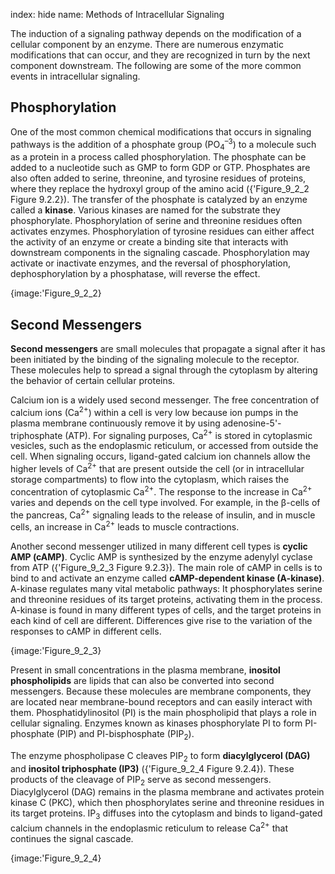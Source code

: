 index: hide
name: Methods of Intracellular Signaling

The induction of a signaling pathway depends on the modification of a cellular component by an enzyme. There are numerous enzymatic modifications that can occur, and they are recognized in turn by the next component downstream. The following are some of the more common events in intracellular signaling.

## Phosphorylation

One of the most common chemical modifications that occurs in signaling pathways is the addition of a phosphate group (PO<sub>4</sub><sup>–3</sup>) to a molecule such as a protein in a process called phosphorylation. The phosphate can be added to a nucleotide such as GMP to form GDP or GTP. Phosphates are also often added to serine, threonine, and tyrosine residues of proteins, where they replace the hydroxyl group of the amino acid ({'Figure_9_2_2 Figure 9.2.2}). The transfer of the phosphate is catalyzed by an enzyme called a  **kinase**. Various kinases are named for the substrate they phosphorylate. Phosphorylation of serine and threonine residues often activates enzymes. Phosphorylation of tyrosine residues can either affect the activity of an enzyme or create a binding site that interacts with downstream components in the signaling cascade. Phosphorylation may activate or inactivate enzymes, and the reversal of phosphorylation, dephosphorylation by a phosphatase, will reverse the effect.


{image:'Figure_9_2_2}
        

## Second Messengers

 **Second messengers** are small molecules that propagate a signal after it has been initiated by the binding of the signaling molecule to the receptor. These molecules help to spread a signal through the cytoplasm by altering the behavior of certain cellular proteins.

Calcium ion is a widely used second messenger. The free concentration of calcium ions (Ca<sup>2+</sup>) within a cell is very low because ion pumps in the plasma membrane continuously remove it by using adenosine-5'-triphosphate (ATP). For signaling purposes, Ca<sup>2+</sup> is stored in cytoplasmic vesicles, such as the endoplasmic reticulum, or accessed from outside the cell. When signaling occurs, ligand-gated calcium ion channels allow the higher levels of Ca<sup>2+</sup> that are present outside the cell (or in intracellular storage compartments) to flow into the cytoplasm, which raises the concentration of cytoplasmic Ca<sup>2+</sup>. The response to the increase in Ca<sup>2+</sup> varies and depends on the cell type involved. For example, in the β-cells of the pancreas, Ca<sup>2+</sup> signaling leads to the release of insulin, and in muscle cells, an increase in Ca<sup>2+</sup> leads to muscle contractions.

Another second messenger utilized in many different cell types is  **cyclic AMP (cAMP)**. Cyclic AMP is synthesized by the enzyme adenylyl cyclase from ATP ({'Figure_9_2_3 Figure 9.2.3}). The main role of cAMP in cells is to bind to and activate an enzyme called  **cAMP-dependent kinase (A-kinase)**. A-kinase regulates many vital metabolic pathways: It phosphorylates serine and threonine residues of its target proteins, activating them in the process. A-kinase is found in many different types of cells, and the target proteins in each kind of cell are different. Differences give rise to the variation of the responses to cAMP in different cells.


{image:'Figure_9_2_3}
        

Present in small concentrations in the plasma membrane,  **inositol phospholipids** are lipids that can also be converted into second messengers. Because these molecules are membrane components, they are located near membrane-bound receptors and can easily interact with them. Phosphatidylinositol (PI) is the main phospholipid that plays a role in cellular signaling. Enzymes known as kinases phosphorylate PI to form PI-phosphate (PIP) and PI-bisphosphate (PIP<sub>2</sub>).

The enzyme phospholipase C cleaves PIP<sub>2</sub> to form  **diacylglycerol (DAG)** and  **inositol triphosphate (IP3)** ({'Figure_9_2_4 Figure 9.2.4}).  These products of the cleavage of PIP<sub>2</sub> serve as second messengers. Diacylglycerol (DAG) remains in the plasma membrane and activates protein kinase C (PKC), which then phosphorylates serine and threonine residues in its target proteins. IP<sub>3</sub> diffuses into the cytoplasm and binds to ligand-gated calcium channels in the endoplasmic reticulum to release Ca<sup>2+</sup> that continues the signal cascade.


{image:'Figure_9_2_4}
        
